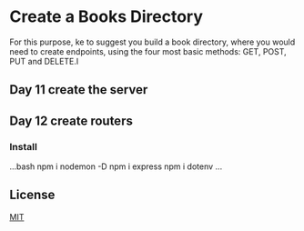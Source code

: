 # Create a Books Directory 
For this purpose, ke to suggest you build a book directory, 
where you would need to create endpoints, using the four 
most basic methods: GET, POST, PUT and DELETE.I

## Day 11 create the server
## Day 12 create routers

### Install
...bash
npm i nodemon -D
npm i express
npm i dotenv
...

## License
[MIT](https://choosealicense.com/licenses/mit/)